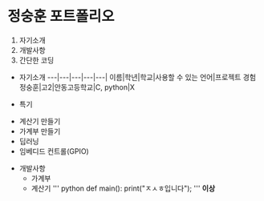 # 정숭훈 포트폴리오
1. 자기소개
2. 개발사항
3. 간단한 코딩


* 자기소개
---|---|---|---|---|
이름|학년|학교|사용할 수 있는 언어|프로젝트 경험
정숭훈|고2|안동고등학교|C, python|X

+ 특기

- 계산기 만들기
- 가계부 만들기
- 딥러닝
- 임베디드 컨트롤(GPIO)

+ 개발사항
   - 가계부
   - 계산기
''' python
def main():
    print("ㅈㅅㅎ입니다");
'''
**이상**
